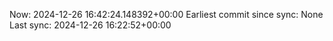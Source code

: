 Now: 2024-12-26 16:42:24.148392+00:00 Earliest commit since sync: None Last sync: 2024-12-26 16:22:52+00:00
